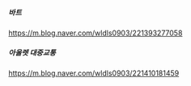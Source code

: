 ##### 바트
https://m.blog.naver.com/wldls0903/221393277058

##### 아울렛 대중교통
https://m.blog.naver.com/wldls0903/221410181459


